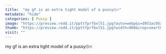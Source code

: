 ```yaml
---
title:  "my gf is an extra tight model of a pussy🙄🔥"
metadate: "hide"
categories: [ Pussy ]
image: "https://preview.redd.it/ppttfprfbxl51.jpg?auto=webp&s=d953ac95a88d3ff4cbb6b7666f5c94d744cf8736"
thumb: "https://preview.redd.it/ppttfprfbxl51.jpg?width=960&crop=smart&auto=webp&s=33c9ebc066a66bb454592fb2af343e2e8cea849d"
visit: ""
---
```

my gf is an extra tight model of a pussy🙄🔥
